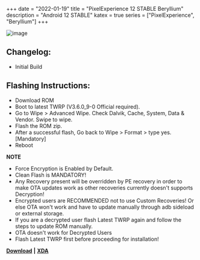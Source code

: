 +++
date = "2022-01-19"
title = "PixelExperience 12 STABLE Beryllium"
description = "Android 12 STABLE"
katex = true
series = ["PixelExperience", "Beryllium"]
+++

![image](https://i.ibb.co/hc3vHzV/PE12-RGB.png)

## Changelog:
* Initial Build

## Flashing Instructions:
* Download ROM
* Boot to latest TWRP (V3.6.0_9-0 Official required).
* Go to Wipe > Advanced Wipe. Check Dalvik, Cache, System, Data & Vendor. Swipe to wipe.
* Flash the ROM zip.
* After a successful flash, Go back to Wipe > Format > type yes. [Mandatory]
* Reboot

**NOTE**
* Force Encryption is Enabled by Default.
* Clean Flash is MANDATORY!
* Any Recovery present will be overridden by PE recovery in order to make OTA updates work as other recoveries currently doesn't supports Decryption!
* Encrypted users are RECOMMENDED not to use Custom Recoveries! Or else OTA won't work and have to update manually through adb sideload or external storage.
* If you are a decrypted user flash Latest TWRP again and follow the steps to update ROM manually.
* OTA doesn't work for Decrypted Users
* Flash Latest TWRP first before proceeding for installation!

[**Download**](https://download.pixelexperience.org/beryllium) **|** [**XDA**](https://forum.xda-developers.com/t/rom-official-12-0-beryllium-pixel-experience-aosp-2022-01-19.4390697/)